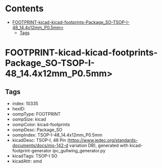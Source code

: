 



Contents
========

* [FOOTPRINT-kicad-kicad-footprints-Package_SO-TSOP-I-48_14.4x12mm_P0.5mm>](#footprint-kicad-kicad-footprints-package_so-tsop-i-48_144x12mm_p05mm)
	* [Tags](#tags)

# FOOTPRINT-kicad-kicad-footprints-Package_SO-TSOP-I-48_14.4x12mm_P0.5mm>

## Tags

- index: 10335
- hexID: 
- oompType: FOOTPRINT
- oompSize: kicad
- oompColor: kicad-footprints
- oompDesc: Package_SO
- oompIndex: TSOP-I-48_14.4x12mm_P0.5mm
- kicadDesc: TSOP-I, 48 Pin (https://www.jedec.org/standards-documents/docs/mo-142-d variation DB), generated with kicad-footprint-generator ipc_gullwing_generator.py
- kicadTags: TSOP-I SO
- kicadAttr: smd

